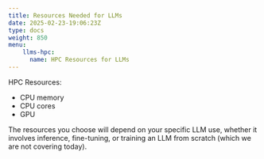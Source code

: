 ```yaml
---
title: Resources Needed for LLMs
date: 2025-02-23-19:06:23Z
type: docs 
weight: 850
menu: 
    llms-hpc:
      name: HPC Resources for LLMs
---
```



HPC Resources:
  * CPU memory
  * CPU cores
  * GPU

The resources you choose will depend on your specific LLM use, whether it involves inference, fine-tuning, or training an LLM from scratch (which we are not covering today).